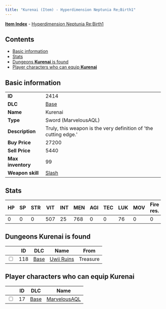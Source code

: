 ```yaml
---
title: "Kurenai (Item) - Hyperdimension Neptunia Re;Birth1"
---
```


[**Item Index**](/neptunia/rb1/item/index.html) - [Hyperdimension Neptunia Re;Birth1](/neptunia/rb1)

## Contents

- [Basic information](#basic-information)
- [Stats](#stats)
- [Dungeons **Kurenai** is found](#dungeons-kurenai-is-found)
- [Player characters who can equip **Kurenai**](#player-characters-who-can-equip-kurenai)

## Basic information

|   |   |
| -- | -- |
| **ID** | 2414 |
| **DLC** | [Base](/neptunia/rb1/dlc/1-base.html) |
| **Name** | Kurenai |
| **Type** | Sword (MarvelousAQL) |
| **Description** | Truly, this weapon is the very definition of 'the cutting edge.' |
| **Buy Price** | 27200 |
| **Sell Price** | 5440 |
| **Max inventory** | 99 |
| **Weapon skill** | [Slash](/neptunia/rb1/skill/1-2602-slash.html) |

## Stats

| HP | SP | STR | VIT | INT | MEN | AGI | TEC | LUK | MOV | Fire res. | Ice res. | Wind res. | Lightning res. |
| -- | -- | --- | --- | --- | --- | --- | --- | --- | --- | --------- | -------- | --------- | -------------- |
| 0 | 0 | 0 | 507 | 25 | 768 | 0 | 0 | 76 | 0 | 0 | 0 | 0 | 0 |

## Dungeons **Kurenai** is found

|    | ID | DLC | Name | From |
| -- | -- | --- | ---- | ---- |
| <input type="checkbox" id="rb1-dungeon-1-118" class="trackbox" /> | 118 | [Base](/neptunia/rb1/dlc/1-base.html) | [Uwii Ruins](/neptunia/rb1/dungeon/1-118-uwii-ruins.html) | Treasure |

## Player characters who can equip **Kurenai**

|    | ID | DLC | Name |
| -- | -- | --- | ---- |
| <input type="checkbox" id="rb1-player-1-17" class="trackbox" /> | 17 | [Base](/neptunia/rb1/dlc/1-base.html) | [MarvelousAQL](/neptunia/rb1/player/1-17-marvelousaql.html) |